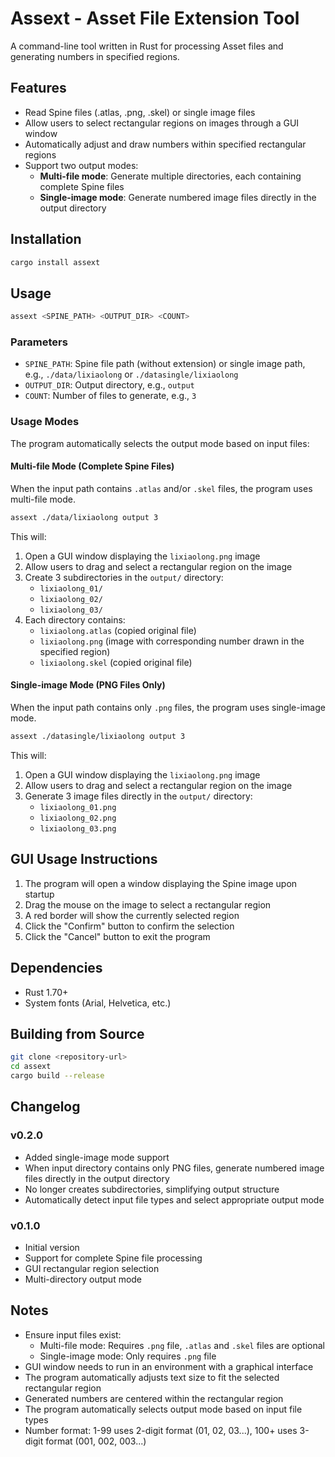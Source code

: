 # Assext - Asset File Extension Tool

A command-line tool written in Rust for processing Asset files and generating numbers in specified regions.

## Features

- Read Spine files (.atlas, .png, .skel) or single image files
- Allow users to select rectangular regions on images through a GUI window
- Automatically adjust and draw numbers within specified rectangular regions
- Support two output modes:
  - **Multi-file mode**: Generate multiple directories, each containing complete Spine files
  - **Single-image mode**: Generate numbered image files directly in the output directory

## Installation

```bash
cargo install assext
```

## Usage

```bash
assext <SPINE_PATH> <OUTPUT_DIR> <COUNT>
```

### Parameters

- `SPINE_PATH`: Spine file path (without extension) or single image path, e.g., `./data/lixiaolong` or `./datasingle/lixiaolong`
- `OUTPUT_DIR`: Output directory, e.g., `output`
- `COUNT`: Number of files to generate, e.g., `3`

### Usage Modes

The program automatically selects the output mode based on input files:

#### Multi-file Mode (Complete Spine Files)

When the input path contains `.atlas` and/or `.skel` files, the program uses multi-file mode.

```bash
assext ./data/lixiaolong output 3
```

This will:

1. Open a GUI window displaying the `lixiaolong.png` image
2. Allow users to drag and select a rectangular region on the image
3. Create 3 subdirectories in the `output/` directory:
   - `lixiaolong_01/`
   - `lixiaolong_02/`
   - `lixiaolong_03/`
4. Each directory contains:
   - `lixiaolong.atlas` (copied original file)
   - `lixiaolong.png` (image with corresponding number drawn in the specified region)
   - `lixiaolong.skel` (copied original file)

#### Single-image Mode (PNG Files Only)

When the input path contains only `.png` files, the program uses single-image mode.

```bash
assext ./datasingle/lixiaolong output 3
```

This will:

1. Open a GUI window displaying the `lixiaolong.png` image
2. Allow users to drag and select a rectangular region on the image
3. Generate 3 image files directly in the `output/` directory:
   - `lixiaolong_01.png`
   - `lixiaolong_02.png`
   - `lixiaolong_03.png`

## GUI Usage Instructions

1. The program will open a window displaying the Spine image upon startup
2. Drag the mouse on the image to select a rectangular region
3. A red border will show the currently selected region
4. Click the "Confirm" button to confirm the selection
5. Click the "Cancel" button to exit the program

## Dependencies

- Rust 1.70+
- System fonts (Arial, Helvetica, etc.)

## Building from Source

```bash
git clone <repository-url>
cd assext
cargo build --release
```

## Changelog

### v0.2.0

- Added single-image mode support
- When input directory contains only PNG files, generate numbered image files directly in the output directory
- No longer creates subdirectories, simplifying output structure
- Automatically detect input file types and select appropriate output mode

### v0.1.0

- Initial version
- Support for complete Spine file processing
- GUI rectangular region selection
- Multi-directory output mode

## Notes

- Ensure input files exist:
  - Multi-file mode: Requires `.png` file, `.atlas` and `.skel` files are optional
  - Single-image mode: Only requires `.png` file
- GUI window needs to run in an environment with a graphical interface
- The program automatically adjusts text size to fit the selected rectangular region
- Generated numbers are centered within the rectangular region
- The program automatically selects output mode based on input file types
- Number format: 1-99 uses 2-digit format (01, 02, 03...), 100+ uses 3-digit format (001, 002, 003...)
